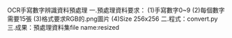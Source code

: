 OCR手寫數字辨識資料預處理
一.預處理資料要求：
    (1)手寫數字0~9
    (2)每個數字需要15張
    (3)格式要求RGB的.png圖片
    (4)Size 256x256
二.程式：convert.py
三.成果：預處理資料集file name:resized
